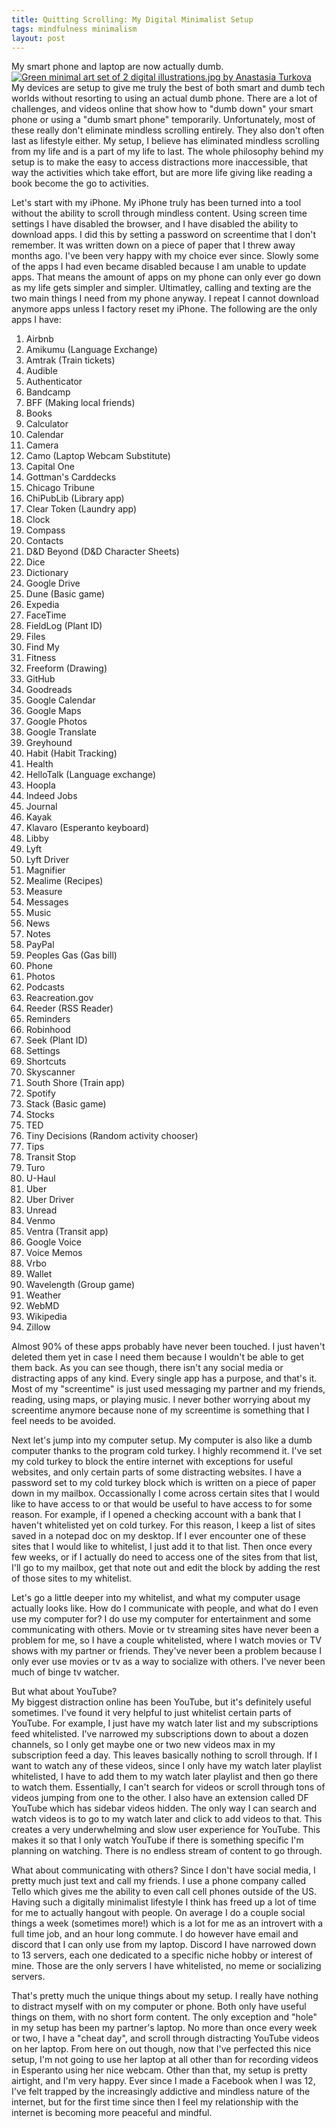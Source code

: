 ```yaml
---
title: Quitting Scrolling: My Digital Minimalist Setup
tags: mindfulness minimalism
layout: post
---
```


My smart phone and laptop are now actually dumb. 
[![Green minimal art set of 2 digital illustrations.jpg by Anastasia Turkova](https://commons.wikimedia.org/wiki/File:Green_minimal_art_set_of_2_digital_illustrations.jpg)](https://commons.wikimedia.org/wiki/File:Green_minimal_art_set_of_2_digital_illustrations.jpg)  
My devices are setup to give me truly the best of both smart and dumb tech worlds without resorting to using an actual dumb phone. There are a lot of challenges, and videos online that show how to "dumb down" your smart phone or using a "dumb smart phone" temporarily. Unfortunately, most of these really don't eliminate mindless scrolling entirely. They also don't often last as lifestyle  either. My setup, I believe has eliminated mindless scrolling from my life and is a part of my life to last. The whole philosophy behind my setup is to make the easy to access distractions more inaccessible, that way the activities which take effort, but are more life giving like reading a book become the go to activities. 

Let's start with my iPhone. My iPhone truly has been turned into a tool without the ability to scroll through mindless content. Using screen time settings I have disabled the browser, and I have disabled the ability to download apps. I did this by setting a password on screentime that I don't remember. It was written down on a piece of paper that I threw away months ago. I've been very happy with my choice ever since. Slowly some of the apps I had even became disabled because I am unable to update apps. That means the amount of apps on my phone can only ever go down as my life gets simpler and simpler. Ultimatley, calling and texting are the two main things I need from my phone anyway. I repeat I cannot download anymore apps unless I factory reset my iPhone. The following are the only apps I have:

1. Airbnb
2. Amikumu (Language Exchange)
3. Amtrak (Train tickets)
4. Audible
5. Authenticator
6. Bandcamp
7. BFF (Making local friends)
8. Books
9. Calculator
10. Calendar
11. Camera
12. Camo (Laptop Webcam Substitute)
13. Capital One
14. Gottman's Carddecks
15. Chicago Tribune
16. ChiPubLib (Library app)
17. Clear Token (Laundry app)
18. Clock
19. Compass
20. Contacts
21. D&D Beyond (D&D Character Sheets)
22. Dice
23. Dictionary
24. Google Drive
25. Dune (Basic game)
26. Expedia
27. FaceTime
28. FieldLog (Plant ID)
29. Files
30. Find My
31. Fitness
32. Freeform (Drawing)
33. GitHub
34. Goodreads
35. Google Calendar
36. Google Maps
37. Google Photos
38. Google Translate
39. Greyhound
40. Habit (Habit Tracking)
41. Health
42. HelloTalk (Language exchange)
43. Hoopla
44. Indeed Jobs
45. Journal
46. Kayak
47. Klavaro (Esperanto keyboard)
48. Libby
49. Lyft
50. Lyft Driver
51. Magnifier
52. Mealime (Recipes)
53. Measure
54. Messages
55. Music
56. News
57. Notes
58. PayPal
59. Peoples Gas (Gas bill)
60. Phone
61. Photos
62. Podcasts
63. Reacreation.gov
64. Reeder (RSS Reader)
65. Reminders
66. Robinhood
67. Seek (Plant ID)
68. Settings
69. Shortcuts
70. Skyscanner
71. South Shore (Train app)
72. Spotify
73. Stack (Basic game)
74. Stocks
75. TED
76. Tiny Decisions (Random activity chooser)
77. Tips
78. Transit Stop
79. Turo
80. U-Haul
81. Uber
82. Uber Driver
83. Unread
84. Venmo
85. Ventra (Transit app)
86. Google Voice
87. Voice Memos
88. Vrbo
89. Wallet
90. Wavelength (Group game)
91. Weather
92. WebMD
93. Wikipedia
94. Zillow

Almost 90% of these apps probably have never been touched. I just haven't deleted them yet in case I need them because I wouldn't be able to get them back. As you can see though, there isn't any social media or distracting apps of any kind. Every single app has a purpose, and that's it. Most of my "screentime" is just used messaging my partner and my friends, reading, using maps, or playing music. I never bother worrying about my screentime anymore because none of my screentime is something that I feel needs to be avoided.

Next let's jump into my computer setup. My computer is also like a dumb computer thanks to the program cold turkey. I highly recommend it. I've set my cold turkey to block the entire internet with exceptions for useful websites, and only certain parts of some distracting websites. I have a password set to my cold turkey block which is written on a piece of paper down in my mailbox. Occassionally I come across certain sites that I would like to have access to or that would be useful to have access to for some reason. For example, if I opened a checking account with a bank that I haven't whitelisted yet on cold turkey. For this reason, I keep a list of sites saved in a notepad doc on my desktop. If I ever encounter one of these sites that I would like to whitelist, I just add it to that list. Then once every few weeks, or if I actually do need to access one of the sites from that list, I'll go to my mailbox, get that note out and edit the block by adding the rest of those sites to my whitelist. 

Let's go a little deeper into my whitelist, and what my computer usage actually looks like. How do I communicate with people, and what do I even use my computer for? I do use my computer for entertainment and some communicating with others. Movie or tv streaming sites have never been a problem for me, so I have a couple whitelisted, where I watch movies or TV shows with my partner or friends. They've never been a problem because I only ever use movies or tv as a way to socialize with others. I've never been much of binge tv watcher.

But what about YouTube?  
My biggest distraction online has been YouTube, but it's definitely useful sometimes. I've found it very helpful to just whitelist certain parts of YouTube. For example, I just have my watch later list and my subscriptions feed whitelisted. I've narrowed my subscriptions down to about a dozen channels, so I only get maybe one or two new videos max in my subscription feed a day. This leaves basically nothing to scroll through. If I want to watch any of these videos, since I only have my watch later playlist whitelisted, I have to add them to my watch later playlist and then go there to watch them. Essentially, I can't search for videos or scroll through tons of videos jumping from one to the other. I also have an extension called DF YouTube which has sidebar videos hidden. The only way I can search and watch videos is to go to my watch later and click to add videos to that. This creates a very underwhelming and slow user experience for YouTube. This makes it so that I only watch YouTube if there is something specific I'm planning on watching. There is no endless stream of content to go through.

What about communicating with others? 
Since I don't have social media, I pretty much just text and call my friends. I use a phone company called Tello which gives me the ability to even call cell phones outside of the US. Having such a digitally minimalist lifestyle I think has freed up a lot of time for me to actually hangout with people. On average I do a couple social things a week (sometimes more!) which is a lot for me as an introvert with a full time job, and an hour long commute. I do however have email and discord that I can only use from my laptop. Discord I have narrowed down to 13 servers, each one dedicated to a specific niche hobby or interest of mine. Those are the only servers I have whitelisted, no meme or socializing servers. 

That's pretty much the unique things about my setup. I really have nothing to distract myself with on my computer or phone. Both only have useful things on them, with no short form content. The only exception and "hole" in my setup has been my partner's laptop. No more than once every week or two, I have a "cheat day", and scroll through distracting YouTube videos on her laptop. From here on out though, now that I've perfected this nice setup, I'm not going to use her laptop at all other than for recording videos in Esperanto using her nice webcam. Other than that, my setup is pretty airtight, and I'm very happy. Ever since I made a Facebook when I was 12, I've felt trapped by the increasingly addictive and mindless nature of the internet, but for the first time since then I feel my relationship with the internet is becoming more peaceful and mindful. 